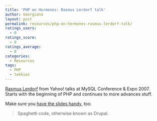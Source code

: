 ```yaml
---
title: 'PHP on Hormones: Rasmus Lerdorf talk'
author: Georgiana
layout: post
permalink: resources/php-on-hormones-rasmus-lerdorf-talk/
ratings_users:
  - 0
ratings_score:
  - 0
ratings_average:
  - 0
categories:
  - Resources
tags:
  - PHP
  - tekkies
---
```

[Rasmus Lerdorf][1] from Yahoo! talks at MySQL Conference & Expo 2007. Starts with the beginning of PHP and continues to more advances stuff.

Make sure you [have the slides handy][2], too.



> Spaghetti code, otherwise known as Drupal.

 [1]: http://lerdorf.com/resume/ "Rasmus Lerdorf resume"
 [2]: http://talks.php.net/show/mysql07key "PHP on Hormones: MySQL Conference slides"
